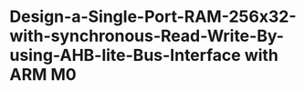 # Design-a-Single-Port-RAM-256x32-with-synchronous-Read-Write-By-using-AHB-lite-Bus-Interface with ARM M0 
